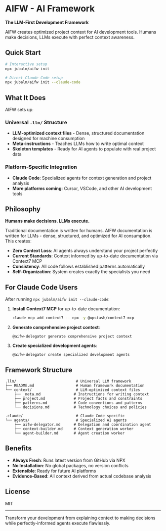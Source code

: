 # AIFW - AI Framework

**The LLM-First Development Framework**

AIFW creates optimized project context for AI development tools. Humans make decisions, LLMs execute with perfect context awareness.

## Quick Start

```bash
# Interactive setup
npx jubalm/aifw init

# Direct Claude Code setup
npx jubalm/aifw init --claude-code
```

## What It Does

AIFW sets up:

### Universal `.llm/` Structure
- **LLM-optimized context files** - Dense, structured documentation designed for machine consumption
- **Meta-instructions** - Teaches LLMs how to write optimal context
- **Skeleton templates** - Ready for AI agents to populate with real project data

### Platform-Specific Integration
- **Claude Code**: Specialized agents for context generation and project analysis
- **More platforms coming**: Cursor, VSCode, and other AI development tools

## Philosophy

**Humans make decisions. LLMs execute.**

Traditional documentation is written for humans. AIFW documentation is written for LLMs - dense, structured, and optimized for AI consumption. This creates:

- **Zero Context Loss**: AI agents always understand your project perfectly
- **Current Standards**: Context informed by up-to-date documentation via Context7 MCP
- **Consistency**: All code follows established patterns automatically
- **Self-Organization**: System creates exactly the specialists you need

## For Claude Code Users

After running `npx jubalm/aifw init --claude-code`:

1. **Install Context7 MCP** for up-to-date documentation:
   ```bash
   claude mcp add context7 -- npx -y @upstash/context7-mcp
   ```

2. **Generate comprehensive project context**:
   ```
   @aifw-delegator generate comprehensive project context
   ```

3. **Create specialized development agents**:
   ```
   @aifw-delegator create specialized development agents
   ```

## Framework Structure

```
.llm/                           # Universal LLM framework
├── README.md                   # Human framework documentation  
└── context/                    # LLM-optimized context files
    ├── _meta.md               # Instructions for writing context
    ├── project.md             # Project facts and constraints
    ├── patterns.md            # Code conventions and patterns
    └── decisions.md           # Technology choices and policies

.claude/                        # Claude Code specific
└── agents/                     # Specialized AI agents
    ├── aifw-delegator.md      # Delegation and coordination agent
    ├── context-builder.md     # Context generation worker
    └── agent-builder.md       # Agent creation worker
```

## Benefits

- **Always Fresh**: Runs latest version from GitHub via NPX
- **No Installation**: No global packages, no version conflicts
- **Extensible**: Ready for future AI platforms
- **Evidence-Based**: All context derived from actual codebase analysis

## License

MIT

---

Transform your development from explaining context to making decisions while perfectly-informed agents execute flawlessly.